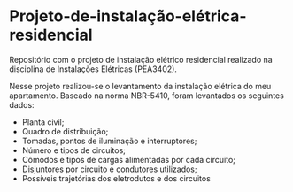 # Projeto-de-instalação-elétrica-residencial
Repositório com o projeto de instalação elétrico residencial realizado na disciplina de Instalações Elétricas (PEA3402). 

Nesse projeto realizou-se o levantamento da instalação elétrica do meu apartamento. Baseado na norma NBR-5410, foram levantados os seguintes dados: 
- Planta civil;
- Quadro de distribuição;
- Tomadas, pontos de iluminação e interruptores;
- Número e tipos de circuitos;
- Cômodos e tipos de cargas alimentadas por cada circuito;
- Disjuntores por circuito e condutores utilizados;
- Possíveis trajetórias dos eletrodutos e dos circuitos
